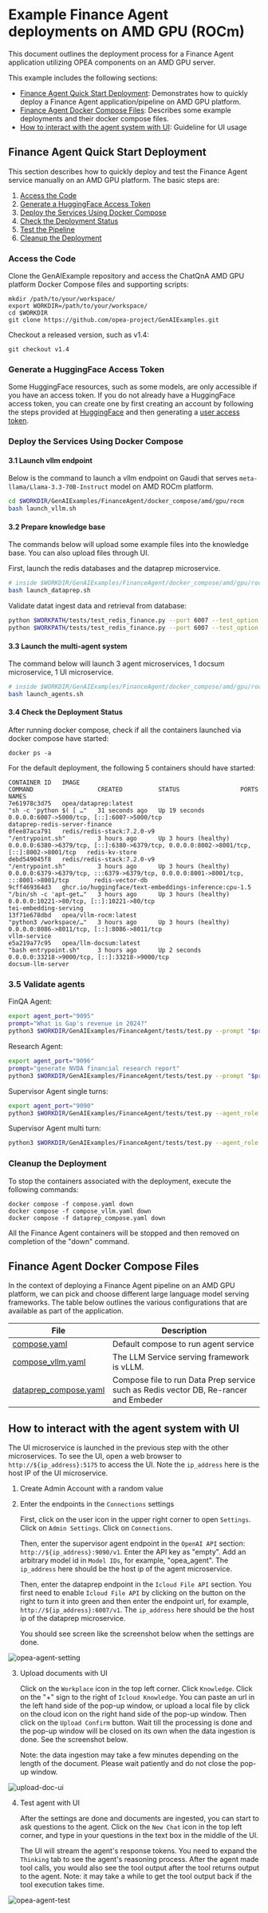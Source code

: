 # Example Finance Agent deployments on AMD GPU (ROCm)

This document outlines the deployment process for a Finance Agent application utilizing OPEA components on an AMD GPU server.

This example includes the following sections:

- [Finance Agent Quick Start Deployment](#finance-agent-quick-start-deployment): Demonstrates how to quickly deploy a Finance Agent application/pipeline on AMD GPU platform.
- [Finance Agent Docker Compose Files](#finance-agent-docker-compose-files): Describes some example deployments and their docker compose files.
- [How to interact with the agent system with UI](#how-to-interact-with-the-agent-system-with-ui): Guideline for UI usage

## Finance Agent Quick Start Deployment

This section describes how to quickly deploy and test the Finance Agent service manually on an AMD GPU platform. The basic steps are:

1. [Access the Code](#access-the-code)
2. [Generate a HuggingFace Access Token](#generate-a-huggingface-access-token)
3. [Deploy the Services Using Docker Compose](#deploy-the-services-using-docker-compose)
4. [Check the Deployment Status](#check-the-deployment-status)
5. [Test the Pipeline](#test-the-pipeline)
6. [Cleanup the Deployment](#cleanup-the-deployment)

### Access the Code

Clone the GenAIExample repository and access the ChatQnA AMD GPU platform Docker Compose files and supporting scripts:

```
mkdir /path/to/your/workspace/
export WORKDIR=/path/to/your/workspace/
cd $WORKDIR
git clone https://github.com/opea-project/GenAIExamples.git
```

Checkout a released version, such as v1.4:

```
git checkout v1.4
```

### Generate a HuggingFace Access Token

Some HuggingFace resources, such as some models, are only accessible if you have an access token. If you do not already have a HuggingFace access token, you can create one by first creating an account by following the steps provided at [HuggingFace](https://huggingface.co/) and then generating a [user access token](https://huggingface.co/docs/transformers.js/en/guides/private#step-1-generating-a-user-access-token).


### Deploy the Services Using Docker Compose

#### 3.1 Launch vllm endpoint

Below is the command to launch a vllm endpoint on Gaudi that serves `meta-llama/Llama-3.3-70B-Instruct` model on AMD ROCm platform.

```bash
cd $WORKDIR/GenAIExamples/FinanceAgent/docker_compose/amd/gpu/rocm
bash launch_vllm.sh
```

#### 3.2 Prepare knowledge base

The commands below will upload some example files into the knowledge base. You can also upload files through UI.

First, launch the redis databases and the dataprep microservice.

```bash
# inside $WORKDIR/GenAIExamples/FinanceAgent/docker_compose/amd/gpu/rocm
bash launch_dataprep.sh
```

Validate datat ingest data and retrieval from database:

```bash
python $WORKPATH/tests/test_redis_finance.py --port 6007 --test_option ingest
python $WORKPATH/tests/test_redis_finance.py --port 6007 --test_option get
```

#### 3.3 Launch the multi-agent system

The command below will launch 3 agent microservices, 1 docsum microservice, 1 UI microservice.

```bash
# inside $WORKDIR/GenAIExamples/FinanceAgent/docker_compose/amd/gpu/rocm
bash launch_agents.sh
```

#### 3.4 Check the Deployment Status

After running docker compose, check if all the containers launched via docker compose have started:

```
docker ps -a
```

For the default deployment, the following 5 containers should have started:

```
CONTAINER ID   IMAGE                                                   COMMAND                  CREATED          STATUS                 PORTS                                                                                      NAMES
7e61978c3d75   opea/dataprep:latest                                    "sh -c 'python $( [ …"   31 seconds ago   Up 19 seconds          0.0.0.0:6007->5000/tcp, [::]:6007->5000/tcp                                                dataprep-redis-server-finance
0fee87aca791   redis/redis-stack:7.2.0-v9                              "/entrypoint.sh"         3 hours ago      Up 3 hours (healthy)   0.0.0.0:6380->6379/tcp, [::]:6380->6379/tcp, 0.0.0.0:8002->8001/tcp, [::]:8002->8001/tcp   redis-kv-store
debd549045f8   redis/redis-stack:7.2.0-v9                              "/entrypoint.sh"         3 hours ago      Up 3 hours (healthy)   0.0.0.0:6379->6379/tcp, :::6379->6379/tcp, 0.0.0.0:8001->8001/tcp, :::8001->8001/tcp       redis-vector-db
9cff469364d3   ghcr.io/huggingface/text-embeddings-inference:cpu-1.5   "/bin/sh -c 'apt-get…"   3 hours ago      Up 3 hours (healthy)   0.0.0.0:10221->80/tcp, [::]:10221->80/tcp                                                  tei-embedding-serving
13f71e678dbd   opea/vllm-rocm:latest                                   "python3 /workspace/…"   3 hours ago      Up 3 hours (healthy)   0.0.0.0:8086->8011/tcp, [::]:8086->8011/tcp                                                vllm-service
e5a219a77c95   opea/llm-docsum:latest                                  "bash entrypoint.sh"     3 hours ago      Up 2 seconds           0.0.0.0:33218->9000/tcp, [::]:33218->9000/tcp                                              docsum-llm-server
```

### 3.5 Validate agents

FinQA Agent:

```bash
export agent_port="9095"
prompt="What is Gap's revenue in 2024?"
python3 $WORKDIR/GenAIExamples/FinanceAgent/tests/test.py --prompt "$prompt" --agent_role "worker" --ext_port $agent_port
```

Research Agent:

```bash
export agent_port="9096"
prompt="generate NVDA financial research report"
python3 $WORKDIR/GenAIExamples/FinanceAgent/tests/test.py --prompt "$prompt" --agent_role "worker" --ext_port $agent_port --tool_choice "get_current_date" --tool_choice "get_share_performance"
```

Supervisor Agent single turns:

```bash
export agent_port="9090"
python3 $WORKDIR/GenAIExamples/FinanceAgent/tests/test.py --agent_role "supervisor" --ext_port $agent_port --stream
```

Supervisor Agent multi turn:

```bash
python3 $WORKDIR/GenAIExamples/FinanceAgent/tests/test.py --agent_role "supervisor" --ext_port $agent_port --multi-turn --stream

```

### Cleanup the Deployment

To stop the containers associated with the deployment, execute the following commands:

```
docker compose -f compose.yaml down
docker compose -f compose_vllm.yaml down
docker compose -f dataprep_compose.yaml down
```

All the Finance Agent containers will be stopped and then removed on completion of the "down" command.

## Finance Agent Docker Compose Files

In the context of deploying a Finance Agent pipeline on an AMD GPU platform, we can pick and choose different large language model serving frameworks. The table below outlines the various configurations that are available as part of the application.

| File                                     | Description                                                                                |
| ---------------------------------------- | ------------------------------------------------------------------------------------------ |
| [compose.yaml](./compose.yaml)           | Default compose to run agent service                                        |
| [compose_vllm.yaml](./compose_vllm.yaml) | The LLM Service serving framework is vLLM.  |
| [dataprep_compose.yaml](./dataprep_compose.yaml) | Compose file to run Data Prep service such as Redis vector DB, Re-rancer and Embeder  |


## How to interact with the agent system with UI

The UI microservice is launched in the previous step with the other microservices.
To see the UI, open a web browser to `http://${ip_address}:5175` to access the UI. Note the `ip_address` here is the host IP of the UI microservice.

1. Create Admin Account with a random value

2. Enter the endpoints in the `Connections` settings

   First, click on the user icon in the upper right corner to open `Settings`. Click on `Admin Settings`. Click on `Connections`.

   Then, enter the supervisor agent endpoint in the `OpenAI API` section: `http://${ip_address}:9090/v1`. Enter the API key as "empty". Add an arbitrary model id in `Model IDs`, for example, "opea_agent". The `ip_address` here should be the host ip of the agent microservice.

   Then, enter the dataprep endpoint in the `Icloud File API` section. You first need to enable `Icloud File API` by clicking on the button on the right to turn it into green and then enter the endpoint url, for example, `http://${ip_address}:6007/v1`. The `ip_address` here should be the host ip of the dataprep microservice.

   You should see screen like the screenshot below when the settings are done.

![opea-agent-setting](assets/ui_connections_settings.png)

3. Upload documents with UI

   Click on the `Workplace` icon in the top left corner. Click `Knowledge`. Click on the "+" sign to the right of `Icloud Knowledge`. You can paste an url in the left hand side of the pop-up window, or upload a local file by click on the cloud icon on the right hand side of the pop-up window. Then click on the `Upload Confirm` button. Wait till the processing is done and the pop-up window will be closed on its own when the data ingestion is done. See the screenshot below.

   Note: the data ingestion may take a few minutes depending on the length of the document. Please wait patiently and do not close the pop-up window.

![upload-doc-ui](assets/upload_doc_ui.png)

4. Test agent with UI

   After the settings are done and documents are ingested, you can start to ask questions to the agent. Click on the `New Chat` icon in the top left corner, and type in your questions in the text box in the middle of the UI.

   The UI will stream the agent's response tokens. You need to expand the `Thinking` tab to see the agent's reasoning process. After the agent made tool calls, you would also see the tool output after the tool returns output to the agent. Note: it may take a while to get the tool output back if the tool execution takes time.

![opea-agent-test](assets/opea-agent-test.png)
